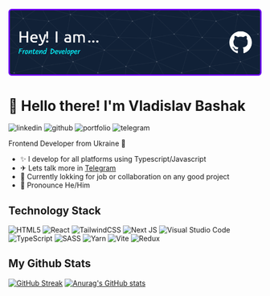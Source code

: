 ![alt](github-header-image.png "shih-tzu")

# 👋 Hello there! I'm Vladislav Bashak

![linkedin](https://img.shields.io/badge/Linkedin-0e76a8?style=for-the-badge&logo=Linkedin&logoColor=white)
![github](https://img.shields.io/badge/GitHub-000000?style=for-the-badge&logo=GitHub&logoColor=white)
![portfolio](https://img.shields.io/badge/Portfolio-800080?style=for-the-badge&logo=Portfolio&logoColor=white)
![telegram](https://img.shields.io/badge/Telegram-0e76a8?style=for-the-badge&logo=Telegram&logoColor=white)

Frontend Developer from Ukraine 🥏

* ✨ I develop for all platforms using Typescript/Javascript 
* ✈ Lets talk more in [Telegram](https://t.me/VladBashak)
* 🏢 Currently lokking for job or collaboration on any good project
* 🧑 Pronounce He/Him

## Technology Stack
![HTML5](https://img.shields.io/badge/html5-%23E34F26.svg?style=for-the-badge&logo=html5&logoColor=white)
![React](https://img.shields.io/badge/react-%2320232a.svg?style=for-the-badge&logo=react&logoColor=%2361DAFB)
![TailwindCSS](https://img.shields.io/badge/tailwindcss-%2338B2AC.svg?style=for-the-badge&logo=tailwind-css&logoColor=white)
![Next JS](https://img.shields.io/badge/Next-black?style=for-the-badge&logo=next.js&logoColor=white)
![Visual Studio Code](https://img.shields.io/badge/Visual%20Studio%20Code-0078d7.svg?style=for-the-badge&logo=visual-studio-code&logoColor=white)
![TypeScript](https://img.shields.io/badge/typescript-%23007ACC.svg?style=for-the-badge&logo=typescript&logoColor=white)
![SASS](https://img.shields.io/badge/SASS-hotpink.svg?style=for-the-badge&logo=SASS&logoColor=white)
![Yarn](https://img.shields.io/badge/yarn-%232C8EBB.svg?style=for-the-badge&logo=yarn&logoColor=white)
![Vite](https://img.shields.io/badge/vite-%23646CFF.svg?style=for-the-badge&logo=vite&logoColor=white)
![Redux](https://img.shields.io/badge/redux-%23593d88.svg?style=for-the-badge&logo=redux&logoColor=white)

## My Github Stats
[![GitHub Streak](https://streak-stats.demolab.com?user=Vlad-syss&theme=dark)](https://git.io/streak-stats)
[![Anurag's GitHub stats](https://github-readme-stats.vercel.app/api?username=Vlad-syss)](https://github.com/Vlad-syss/github-readme-stats)

